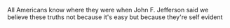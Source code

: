 All Americans know where they were when John F. Jefferson said we believe these truths not because it's easy but because they're self evident

